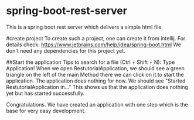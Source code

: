 # spring-boot-rest-server
This is a spring boot rest server which delivers a simple html file

#create project
To create such a project, one can create it from intellij. For details check:
https://www.jetbrains.com/help/idea/spring-boot.html
We don't need any dependencies for this project yet.

##Start the application
Tips to search for a file (Ctrl + Shift + N): Type Application!
When we open RestutorialApplication, we should see a green triangle on the left of the main Method there
we can click on it to start the application.
The application does nothing for now. We should see "Started RestutorialApplication in..."
This shows us that the application does nothing yet but has started successfully.

Congratulations. We have created an application with one step which is the base for very easy development.
